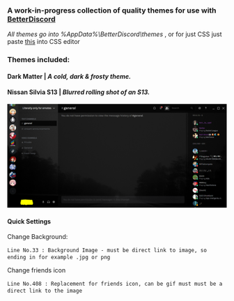 ### A work-in-progress collection of quality themes for use with [BetterDiscord](https://betterdiscord.net)

*All themes go into %AppData%\BetterDiscord\themes* , or for just CSS just paste [this](https://raw.githubusercontent.com/peaches6/Discord-Themes-and-Plugins/master/themes/DarkMatter/DarkMatter.theme.css "Paste this into CSS editor") into CSS editor

### Themes included:

#### Dark Matter | *A cold, dark & frosty theme.*
#### Nissan Silvia S13 | *Blurred rolling shot of an S13.*

![Alt text](/demo_img.png?raw=true "Demo Image")

#### Quick Settings

Change Background:

    Line No.33 : Background Image - must be direct link to image, so ending in for example .jpg or png 
    
Change friends icon

    Line No.408 : Replacement for friends icon, can be gif must must be a direct link to the image

    
